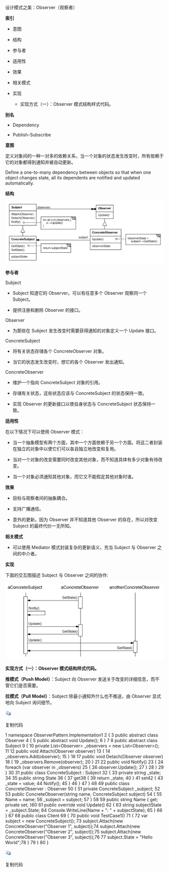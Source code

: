 设计模式之美：Observer（观察者）

**索引**

-   意图

-   结构

-   参与者

-   适用性

-   效果

-   相关模式

-   实现

    -   实现方式（一）：Observer 模式结构样式代码。

**别名**

-   Dependency

-   Publish-Subscribe

**意图**

定义对象间的一种一对多的依赖关系，当一个对象的状态发生改变时，所有依赖于它的对象都得到通知并被自动更新。

Define a one-to-many dependency between objects so that when one object changes
state, all its dependents are notified and updated automatically.

**结构**

![244171718081.png](media/7f6de13b5ce6b6c8c6ed6422472d1c32.png)

**参与者**

Subject

-   Subject 知道它的 Observer。可以有任意多个 Observer 观察同一个 Subject。

-   提供注册和删除 Observer 的接口。

Observer

-   为那些在 Subject 发生改变时需要获得通知的对象定义一个 Update 接口。

ConcreteSubject

-   将有关状态存储各个 ConcreteObserver 对象。

-   当它的状态发生改变时，想它的各个 Observer 发出通知。

ConcreteObserver

-   维护一个指向 ConcreteSubject 对象的引用。

-   存储有关状态，这些状态应该与 ConcreteSubject 的状态保持一致。

-   实现 Observer 的更新接口以使自身状态与 ConcreteSubject 状态保持一致。

**适用性**

在以下情况下可以使用 Observer 模式：

-   当一个抽象模型有两个方面，其中一个方面依赖于另一个方面。将这二者封装在独立的对象中以使它们可以各自独立地改变和复用。

-   当对一个对象的改变需要同时改变其他对象，而不知道具体有多少对象有待改变。

-   当一个对象必须通知其他对象，而它又不能假定其他对象时谁。

**效果**

-   目标与观察者间的抽象耦合。

-   支持广播通信。

-   意外的更新。因为 Observer 并不知道其他 Observer 的存在，所以对改变 Subject
    的最终代价一无所知。

**相关模式**

-   可以使用 Mediator 模式封装复杂的更新语义，充当 Subject 与 Observer
    之间的中介者。

**实现**

下面的交互图描述 Subject 与 Observer 之间的协作:

![257242027338.png](media/474507cff41bb4cb9eb9b309aa3f9d44.png)

**实现方式（一）：Observer 模式结构样式代码。**

**推模式（Push Model）**：Subject 向 Observer
发送关于改变的详细信息，而不管它们是否需要。

**拉模式（Pull Model）**：Subject 除最小通知外什么也不推送，由 Observer 显式地向
Subject 询问细节。

![copycode.gif](media/51e409b11aa51c150090697429a953ed.gif)

复制代码

1 namespace ObserverPattern.Implementation1 2 { 3 public abstract class Observer
4 { 5 public abstract void Update(); 6 } 7 8 public abstract class Subject 9 {
10 private List\<Observer\> \_observers = new List\<Observer\>(); 11 12 public
void Attach(Observer observer) 13 { 14 \_observers.Add(observer); 15 } 16 17
public void Detach(Observer observer) 18 { 19 \_observers.Remove(observer); 20 }
21 22 public void Notify() 23 { 24 foreach (var observer in \_observers) 25 { 26
observer.Update(); 27 } 28 } 29 } 30 31 public class ConcreteSubject : Subject
32 { 33 private string \_state; 34 35 public string State 36 { 37 get38 { 39
return \_state; 40 } 41 set42 { 43 \_state = value; 44 Notify(); 45 } 46 } 47 }
48 49 public class ConcreteObserver : Observer 50 { 51 private ConcreteSubject
\_subject; 52 53 public ConcreteObserver(string name, ConcreteSubject subject)
54 { 55 Name = name; 56 \_subject = subject; 57 } 58 59 public string Name {
get; private set; }60 61 public override void Update() 62 { 63 string
subjectState = \_subject.State; 64 Console.WriteLine(Name + ": " +
subjectState); 65 } 66 } 67 68 public class Client 69 { 70 public void
TestCase1() 71 { 72 var subject = new ConcreteSubject(); 73 subject.Attach(new
ConcreteObserver("Observer 1", subject));74 subject.Attach(new
ConcreteObserver("Observer 2", subject));75 subject.Attach(new
ConcreteObserver("Observer 3", subject));76 77 subject.State = "Hello World";78
} 79 } 80 }

![copycode.gif](media/51e409b11aa51c150090697429a953ed.gif)

复制代码
